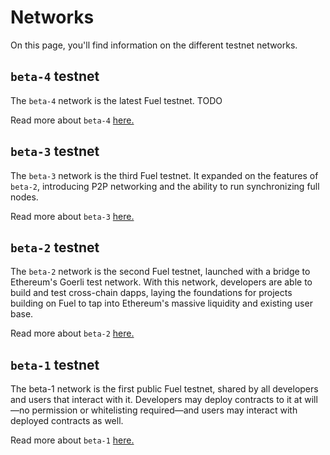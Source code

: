 # Networks

On this page, you'll find information on the different testnet networks.

## `beta-4` testnet

<!-- This example should include a description for the latest network -->
<!-- latest_network:example:start -->
The `beta-4` network is the latest Fuel testnet.
TODO
<!-- latest_network:example:end -->
Read more about `beta-4` [here.](./beta-4.md)

## `beta-3` testnet

The `beta-3` network is the third Fuel testnet. It expanded on the features of `beta-2`, introducing P2P networking and the ability to run synchronizing full nodes.

Read more about `beta-3` [here.](./beta-3.md)

## `beta-2` testnet

The `beta-2` network is the second Fuel testnet, launched with a bridge to Ethereum's Goerli test network. With this network, developers are able to build and test cross-chain dapps, laying the foundations for projects building on Fuel to tap into Ethereum's massive liquidity and existing user base.

Read more about `beta-2` [here.](./beta-2.md)

## `beta-1` testnet

The beta-1 network is the first public Fuel testnet, shared by all developers and users that interact with it. Developers may deploy contracts to it at will—no permission or whitelisting required—and users may interact with deployed contracts as well.

Read more about `beta-1` [here.](./beta-1.md)
